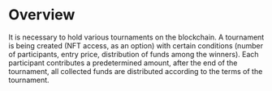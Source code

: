 # Overview

It is necessary to hold various tournaments on the blockchain. A tournament is being created (NFT access, as an option) with certain conditions (number of participants, entry price, distribution of funds among the winners). Each participant contributes a predetermined amount, after the end of the tournament, all collected funds are distributed according to the terms of the tournament.
